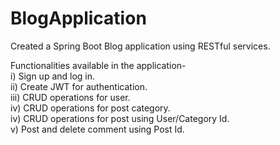 # BlogApplication
Created a Spring Boot Blog application using RESTful services.

Functionalities available in the application-</br>
  i) Sign up and log in.</br>
  ii) Create JWT for authentication.</br>
  iii) CRUD operations for user.</br>
  iv) CRUD operations for post category.</br>
  iv) CRUD operations for post using User/Category Id.</br>
  v) Post and delete comment using Post Id.
